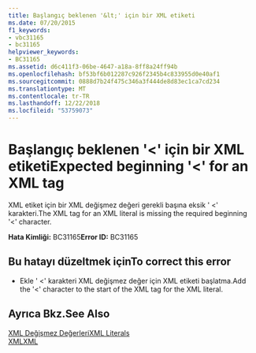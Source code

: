 ```yaml
---
title: Başlangıç beklenen '&lt;' için bir XML etiketi
ms.date: 07/20/2015
f1_keywords:
- vbc31165
- bc31165
helpviewer_keywords:
- BC31165
ms.assetid: d6c411f3-06be-4647-a18a-8ff8a24ff94b
ms.openlocfilehash: bf53bf6b012287c926f2345b4c833955d0e40af1
ms.sourcegitcommit: 0888d7b24f475c346a3f444de8d83ec1ca7cd234
ms.translationtype: MT
ms.contentlocale: tr-TR
ms.lasthandoff: 12/22/2018
ms.locfileid: "53759073"
---
```

# <a name="expected-beginning-lt-for-an-xml-tag"></a><span data-ttu-id="5a92b-102">Başlangıç beklenen '&lt;' için bir XML etiketi</span><span class="sxs-lookup"><span data-stu-id="5a92b-102">Expected beginning '&lt;' for an XML tag</span></span>
<span data-ttu-id="5a92b-103">XML etiket için bir XML değişmez değeri gerekli başına eksik ' <' karakteri.</span><span class="sxs-lookup"><span data-stu-id="5a92b-103">The XML tag for an XML literal is missing the required beginning '<' character.</span></span>  
  
 <span data-ttu-id="5a92b-104">**Hata Kimliği:** BC31165</span><span class="sxs-lookup"><span data-stu-id="5a92b-104">**Error ID:** BC31165</span></span>  
  
## <a name="to-correct-this-error"></a><span data-ttu-id="5a92b-105">Bu hatayı düzeltmek için</span><span class="sxs-lookup"><span data-stu-id="5a92b-105">To correct this error</span></span>  
  
-   <span data-ttu-id="5a92b-106">Ekle ' <' karakteri XML değişmez değer için XML etiketi başlatma.</span><span class="sxs-lookup"><span data-stu-id="5a92b-106">Add the '<' character to the start of the XML tag for the XML literal.</span></span>  
  
## <a name="see-also"></a><span data-ttu-id="5a92b-107">Ayrıca Bkz.</span><span class="sxs-lookup"><span data-stu-id="5a92b-107">See Also</span></span>  
 [<span data-ttu-id="5a92b-108">XML Değişmez Değerleri</span><span class="sxs-lookup"><span data-stu-id="5a92b-108">XML Literals</span></span>](../../visual-basic/language-reference/xml-literals/index.md)  
 [<span data-ttu-id="5a92b-109">XML</span><span class="sxs-lookup"><span data-stu-id="5a92b-109">XML</span></span>](../../visual-basic/programming-guide/language-features/xml/index.md)
